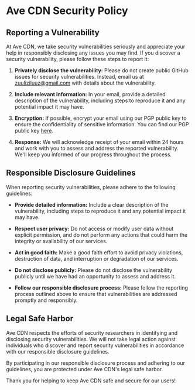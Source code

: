 # Ave CDN Security Policy

## Reporting a Vulnerability

At Ave CDN, we take security vulnerabilities seriously and appreciate your help in responsibly disclosing any issues you may find. If you discover a security vulnerability, please follow these steps to report it:

1. **Privately disclose the vulnerability:** Please do not create public GitHub issues for security vulnerabilities. Instead, email us at [zuuliziluuz@gmail.com](mailto:zuuliziluuz@gmail.com) with details about the vulnerability.

2. **Include relevant information:** In your email, provide a detailed description of the vulnerability, including steps to reproduce it and any potential impact it may have.

3. **Encryption:** If possible, encrypt your email using our PGP public key to ensure the confidentiality of sensitive information. You can find our PGP public key [here](PUBLIC_KEY.asc).

4. **Response:** We will acknowledge receipt of your email within 24 hours and work with you to assess and address the reported vulnerability. We'll keep you informed of our progress throughout the process.

## Responsible Disclosure Guidelines

When reporting security vulnerabilities, please adhere to the following guidelines:

- **Provide detailed information:** Include a clear description of the vulnerability, including steps to reproduce it and any potential impact it may have.

- **Respect user privacy:** Do not access or modify user data without explicit permission, and do not perform any actions that could harm the integrity or availability of our services.

- **Act in good faith:** Make a good faith effort to avoid privacy violations, destruction of data, and interruption or degradation of our services.

- **Do not disclose publicly:** Please do not disclose the vulnerability publicly until we have had an opportunity to assess and address it.

- **Follow our responsible disclosure process:** Please follow the reporting process outlined above to ensure that vulnerabilities are addressed promptly and responsibly.

## Legal Safe Harbor

Ave CDN respects the efforts of security researchers in identifying and disclosing security vulnerabilities. We will not take legal action against individuals who discover and report security vulnerabilities in accordance with our responsible disclosure guidelines.

By participating in our responsible disclosure process and adhering to our guidelines, you are protected under Ave CDN's legal safe harbor.

Thank you for helping to keep Ave CDN safe and secure for our users!
